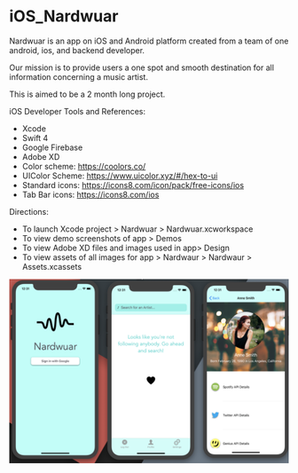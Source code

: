 # iOS_Nardwuar

Nardwuar is an app on iOS and Android platform created from a team of one android, ios, and backend developer.

Our mission is to provide users a one spot and smooth destination for all information concerning a music artist.

This is aimed to be a 2 month long project.

iOS Developer Tools and References:
- Xcode
- Swift 4
- Google Firebase
- Adobe XD
- Color scheme: https://coolors.co/
- UIColor Scheme: https://www.uicolor.xyz/#/hex-to-ui
- Standard icons: https://icons8.com/icon/pack/free-icons/ios
- Tab Bar icons: https://icons8.com/ios

Directions:
- To launch Xcode project > Nardwuar > Nardwuar.xcworkspace
- To view demo screenshots of app > Demos
- To view Adobe XD files and images used in app> Design
- To view assets of all images for app > Nardwaur > Nardwaur > Assets.xcassets

![alt text](https://github.com/RU-Nardwuar/iOS_Nardwuar/blob/master/Demos/version3.png)
